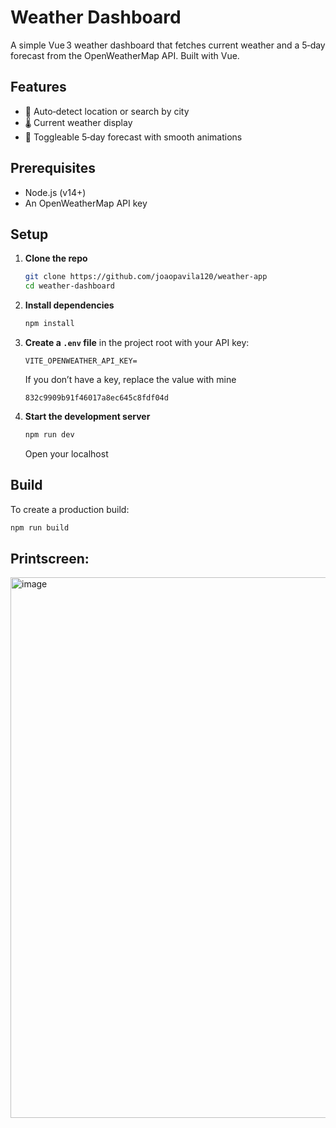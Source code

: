 # Weather Dashboard

A simple Vue 3 weather dashboard that fetches current weather and a 5‑day forecast from the OpenWeatherMap API. Built with Vue.

## Features

- 📍 Auto‑detect location or search by city  
- 🌡️ Current weather display  
- 📅 Toggleable 5‑day forecast with smooth animations  

## Prerequisites

- Node.js (v14+)  
- An OpenWeatherMap API key

## Setup

1. **Clone the repo**  
   ```bash
   git clone https://github.com/joaopavila120/weather-app
   cd weather-dashboard
   ```

2. **Install dependencies**  
   ```bash
   npm install
   ```

3. **Create a `.env` file** in the project root with your API key:  
   ```
   VITE_OPENWEATHER_API_KEY=
   ```
   If you don’t have a key, replace the value with mine
   ```
   832c9909b91f46017a8ec645c8fdf04d
   ```

4. **Start the development server**  
   ```bash
   npm run dev
   ```
   Open your localhost

## Build

To create a production build:
```bash
npm run build
```

## Printscreen: 
<img width="1295" height="865" alt="image" src="https://github.com/user-attachments/assets/86154b81-f929-4e84-89e5-08f082723d1b" />

